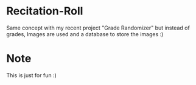 # Recitation-Roll
Same concept with my recent project "Grade Randomizer" but instead of grades, Images are used and a database to store the images :)  


# Note
This is just for fun :)
